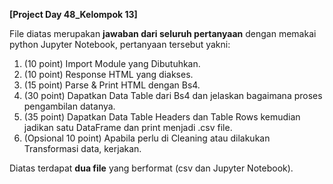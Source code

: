 **[Project Day 48_Kelompok 13]**

File diatas merupakan **jawaban dari seluruh pertanyaan** dengan memakai python Jupyter Notebook, pertanyaan tersebut yakni:
1. (10 point) Import Module yang Dibutuhkan.
2. (10 point) Response HTML yang diakses.
3. (15 point) Parse & Print HTML dengan Bs4.
4. (30 point) Dapatkan Data Table dari Bs4 dan jelaskan bagaimana proses pengambilan datanya.
5. (35 point) Dapatkan Data Table Headers dan Table Rows kemudian jadikan satu DataFrame dan print menjadi .csv file.
6. (Opsional 10 point) Apabila perlu di Cleaning atau dilakukan Transformasi data, kerjakan.

Diatas terdapat **dua file** yang berformat (csv dan Jupyter Notebook).
